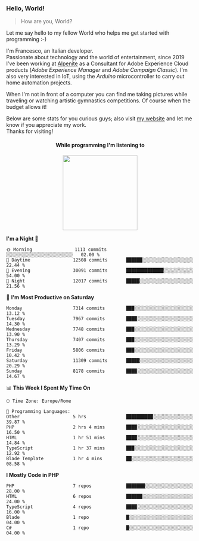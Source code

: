 ### Hello, World!

> How are you, World?

Let me say hello to my fellow World who helps me get started with programming :-)

I'm Francesco, an Italian developer.  
Passionate about technology and the world of entertainment, since 2019 I've been working at [Alpenite](https://www.alpenite.com) as a Consultant for Adobe Experience Cloud products (*Adobe Experience Manager* and *Adobe Campaign Classic*). I'm also very interested in IoT, using the *Arduino* microcontroller to carry out home automation projects.

When I'm not in front of a computer you can find me taking pictures while traveling or watching artistic gymnastics competitions. Of course when the budget allows it!

Below are some stats for you curious guys; also visit [my website](https://www.francescorega.eu) and let me know if you appreciate my work.  
Thanks for visiting!

<div align="center">
  <h4>While programming I'm listening to</h4>
  <a href="https://apps.francescorega.eu/now-playing/11147232609" target="_blank"><img src="https://apps.francescorega.eu/now-playing/11147232609" width="200"></a>
</div>

<!--START_SECTION:waka-->
**I'm a Night 🦉** 

```text
🌞 Morning                1113 commits        ░░░░░░░░░░░░░░░░░░░░░░░░░   02.00 % 
🌆 Daytime                12508 commits       ██████░░░░░░░░░░░░░░░░░░░   22.44 % 
🌃 Evening                30091 commits       ██████████████░░░░░░░░░░░   54.00 % 
🌙 Night                  12017 commits       █████░░░░░░░░░░░░░░░░░░░░   21.56 % 
```
📅 **I'm Most Productive on Saturday** 

```text
Monday                   7314 commits        ███░░░░░░░░░░░░░░░░░░░░░░   13.12 % 
Tuesday                  7967 commits        ████░░░░░░░░░░░░░░░░░░░░░   14.30 % 
Wednesday                7748 commits        ███░░░░░░░░░░░░░░░░░░░░░░   13.90 % 
Thursday                 7407 commits        ███░░░░░░░░░░░░░░░░░░░░░░   13.29 % 
Friday                   5806 commits        ███░░░░░░░░░░░░░░░░░░░░░░   10.42 % 
Saturday                 11309 commits       █████░░░░░░░░░░░░░░░░░░░░   20.29 % 
Sunday                   8178 commits        ████░░░░░░░░░░░░░░░░░░░░░   14.67 % 
```


📊 **This Week I Spent My Time On** 

```text
🕑︎ Time Zone: Europe/Rome

💬 Programming Languages: 
Other                    5 hrs               ██████████░░░░░░░░░░░░░░░   39.87 % 
PHP                      2 hrs 4 mins        ████░░░░░░░░░░░░░░░░░░░░░   16.50 % 
HTML                     1 hr 51 mins        ████░░░░░░░░░░░░░░░░░░░░░   14.84 % 
TypeScript               1 hr 37 mins        ███░░░░░░░░░░░░░░░░░░░░░░   12.92 % 
Blade Template           1 hr 4 mins         ██░░░░░░░░░░░░░░░░░░░░░░░   08.58 % 
```

**I Mostly Code in PHP** 

```text
PHP                      7 repos             ███████░░░░░░░░░░░░░░░░░░   28.00 % 
HTML                     6 repos             ██████░░░░░░░░░░░░░░░░░░░   24.00 % 
TypeScript               4 repos             ████░░░░░░░░░░░░░░░░░░░░░   16.00 % 
Blade                    1 repo              █░░░░░░░░░░░░░░░░░░░░░░░░   04.00 % 
C#                       1 repo              █░░░░░░░░░░░░░░░░░░░░░░░░   04.00 % 
```




<!--END_SECTION:waka-->
